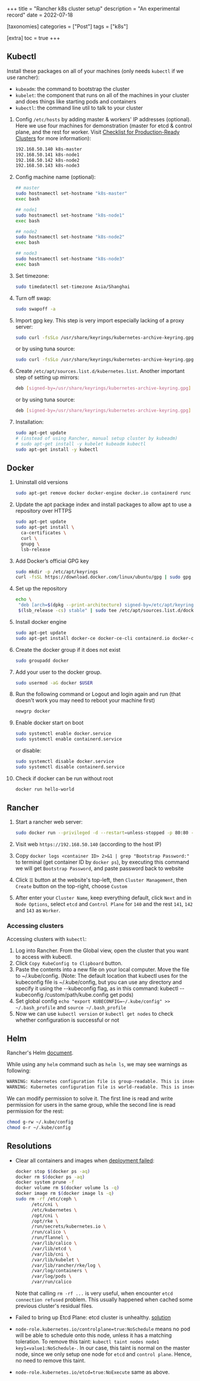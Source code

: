 +++
title = "Rancher k8s cluster setup"
description = "An experimental record"
date = 2022-07-18

[taxonomies]
categories = ["Post"]
tags = ["k8s"]

[extra]
toc = true
+++

## Kubectl

Install these packages on all of your machines (only needs `kubectl` if we use rancher):

- `kubeadm`: the command to bootstrap the cluster
- `kubelet`: the component that runs on all of the machines in your cluster and does things like starting pods and containers
- `kubectl`: the command line util to talk to your cluster

1. Config `/etc/hosts` by adding master & workers' IP addresses (optional). Here we use four machines for demonstration (master for etcd & control plane, and the rest for worker. Visit [Checklist for Production-Ready Clusters](https://rancher.com/docs/rancher/v2.6/en/cluster-provisioning/production/) for more information):

   ```txt
   192.168.50.140 k8s-master
   192.168.50.141 k8s-node1
   192.168.50.142 k8s-node2
   192.168.50.143 k8s-node3
   ```

1. Config machine name (optional):

   ```sh
   ## master
   sudo hostnamectl set-hostname "k8s-master"
   exec bash

   ## node1
   sudo hostnamectl set-hostname "k8s-node1"
   exec bash

   ## node2
   sudo hostnamectl set-hostname "k8s-node2"
   exec bash

   ## node3
   sudo hostnamectl set-hostname "k8s-node3"
   exec bash
   ```

1. Set timezone:

   ```sh
   sudo timedatectl set-timezone Asia/Shanghai
   ```

1. Turn off swap:

   ```sh
   sudo swapoff -a
   ```

1. Import gpg key. This step is very import especially lacking of a proxy server:

   ```sh
   sudo curl -fsSLo /usr/share/keyrings/kubernetes-archive-keyring.gpg  https://mirrors.aliyun.com/kubernetes/apt/doc/apt-key.gpg
   ```

   or by using tuna source:

   ```sh
   sudo curl -fsSLo /usr/share/keyrings/kubernetes-archive-keyring.gpg  https://mirrors.tuna.tsinghua.edu.cn/kubernetes/apt/doc/apt-key.gpg
   ```

1. Create `/etc/apt/sources.list.d/kubernetes.list`. Another important step of setting up mirrors:

   ```sh
   deb [signed-by=/usr/share/keyrings/kubernetes-archive-keyring.gpg] https://mirrors.aliyun.com/kubernetes/apt kubernetes-xenial main
   ```

   or by using tuna source:

   ```sh
   deb [signed-by=/usr/share/keyrings/kubernetes-archive-keyring.gpg] https://mirrors.tuna.tsinghua.edu.cn/kubernetes/apt kubernetes-xenial main
   ```

1. Installation:

   ```sh
   sudo apt-get update
   # (instead of using Rancher, manual setup cluster by kubeadm)
   # sudo apt-get install -y kubelet kubeadm kubectl
   sudo apt-get install -y kubectl
   ```

## Docker

1. Uninstall old versions

   ```sh
   sudo apt-get remove docker docker-engine docker.io containerd runc
   ```

1. Update the apt package index and install packages to allow apt to use a repository over HTTPS

   ```sh
   sudo apt-get update
   sudo apt-get install \
     ca-certificates \
     curl \
     gnupg \
     lsb-release
   ```

1. Add Docker’s official GPG key

   ```sh
   sudo mkdir -p /etc/apt/keyrings
   curl -fsSL https://download.docker.com/linux/ubuntu/gpg | sudo gpg --dearmor -o /etc/apt/keyrings/docker.gpg
   ```

1. Set up the repository

   ```sh
   echo \
    "deb [arch=$(dpkg --print-architecture) signed-by=/etc/apt/keyrings/docker.gpg] https://download.docker.com/linux/ubuntu \
    $(lsb_release -cs) stable" | sudo tee /etc/apt/sources.list.d/docker.list > /dev/null
   ```

1. Install docker engine

   ```sh
   sudo apt-get update
   sudo apt-get install docker-ce docker-ce-cli containerd.io docker-compose-plugin
   ```

1. Create the docker group if it does not exist

   ```sh
   sudo groupadd docker
   ```

1. Add your user to the docker group.

   ```sh
   sudo usermod -aG docker $USER
   ```

1. Run the following command or Logout and login again and run (that doesn't work you may need to reboot your machine first)

   ```sh
   newgrp docker
   ```

1. Enable docker start on boot

   ```sh
   sudo systemctl enable docker.service
   sudo systemctl enable containerd.service
   ```

   or disable:

   ```sh
   sudo systemctl disable docker.service
   sudo systemctl disable containerd.service
   ```

1. Check if docker can be run without root

   ```sh
   docker run hello-world
   ```

## Rancher

1. Start a rancher web server:

   ```sh
   sudo docker run --privileged -d --restart=unless-stopped -p 80:80 -p 443:443 rancher/rancher:stable
   ```

1. Visit web `https://192.168.50.140` (according to the host IP)

1. Copy `docker logs <container ID> 2>&1 | grep "Bootstrap Password:"` to terminal (get container ID by `docker ps`), by executing this command we will get `Bootstrap Password`, and paste password back to website

1. Click `☰` button at the website's top-left, then `Cluster Management`, then `Create` button on the top-right, choose `Custom`

1. After enter your `Cluster Name`, keep everything default, click `Next` and in `Node Options`, select `etcd` and `Control Plane` for `140` and the rest `141`, `142` and `143` as `Worker`.

### Accessing clusters

Accessing clusters with `kubectl`:

1. Log into Rancher. From the Global view, open the cluster that you want to access with kubectl.
1. Click `Copy KubeConfig to Clipboard` button.
1. Paste the contents into a new file on your local computer. Move the file to ~/.kube/config. (Note: The default location that kubectl uses for the kubeconfig file is ~/.kube/config, but you can use any directory and specify it using the --kubeconfig flag, as in this command: kubectl --kubeconfig /custom/path/kube.config get pods)
1. Set global config `echo "export KUBECONFIG=~/.kube/config" >> ~/.bash_profile` and `source ~/.bash_profile`
1. Now we can use `kubectl version` or `kubectl get nodes` to check whether configuration is successful or not

## Helm

Rancher's Helm [document](https://rancher.com/docs/k3s/latest/en/helm/).

While using any `helm` command such as `helm ls`, we may see warnings as following:

```txt
WARNING: Kubernetes configuration file is group-readable. This is insecure. Location: /home/xy/.kube/config
WARNING: Kubernetes configuration file is world-readable. This is insecure. Location: /home/xy/.kube/config
```

We can modify permission to solve it. The first line is read and write permission for users in the same group, while the second line is read permission for the rest:

```sh
chmod g-rw ~/.kube/config
chmod o-r ~/.kube/config
```

## Resolutions

- Clear all containers and images when [deployment failed](https://github.com/rancher/rancher/issues/21926):

  ```sh
  docker stop $(docker ps -aq)
  docker rm $(docker ps -aq)
  docker system prune -f
  docker volume rm $(docker volume ls -q)
  docker image rm $(docker image ls -q)
  sudo rm -rf /etc/ceph \
        /etc/cni \
        /etc/kubernetes \
        /opt/cni \
        /opt/rke \
        /run/secrets/kubernetes.io \
        /run/calico \
        /run/flannel \
        /var/lib/calico \
        /var/lib/etcd \
        /var/lib/cni \
        /var/lib/kubelet \
        /var/lib/rancher/rke/log \
        /var/log/containers \
        /var/log/pods \
        /var/run/calico
  ```

  Note that calling `rm -rf ...` is very useful, when encounter `etcd connection refused` problem. This usually happened when cached some previous cluster's residual files.

- Failed to bring up Etcd Plane: etcd cluster is unhealthy. [solution](https://blog.csdn.net/xtjatswc/article/details/108558156)

- `node-role.kubernetes.io/controlplane=true:NoSchedule` means no pod will be able to schedule onto this node, unless it has a matching toleration. To remove this taint: `kubectl taint nodes node1 key1=value1:NoSchedule-`. In our case, this taint is normal on the master node, since we only setup one node for `etcd` and `control plane`. Hence, no need to remove this taint.

- `node-role.kubernetes.io/etcd=true:NoExecute` same as above.
